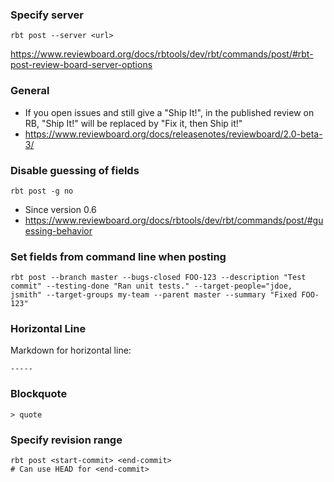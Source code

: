 ### Specify server

```
rbt post --server <url>
```

https://www.reviewboard.org/docs/rbtools/dev/rbt/commands/post/#rbt-post-review-board-server-options


### General

* If you open issues and still give a "Ship It!", in the published review on RB, "Ship It!" will be replaced by "Fix it, then Ship it!"
* https://www.reviewboard.org/docs/releasenotes/reviewboard/2.0-beta-3/


### Disable guessing of fields

```
rbt post -g no
```

* Since version 0.6
* https://www.reviewboard.org/docs/rbtools/dev/rbt/commands/post/#guessing-behavior


### Set fields from command line when posting

```
rbt post --branch master --bugs-closed FOO-123 --description "Test commit" --testing-done "Ran unit tests." --target-people="jdoe, jsmith" --target-groups my-team --parent master --summary "Fixed FOO-123"
```


### Horizontal Line

Markdown for horizontal line:

```
-----
```


### Blockquote

```
> quote
```


### Specify revision range

```
rbt post <start-commit> <end-commit>
# Can use HEAD for <end-commit>
```